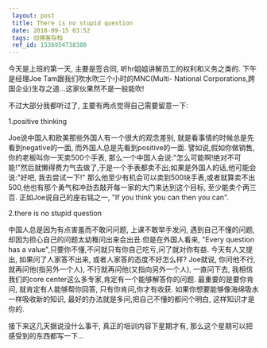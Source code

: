 ```yaml
---
 layout: post
 title: There is no stupid question
 date: 2018-09-15 03:52
 tags: 旧博客存档
 ref_id: 1536954738380
---
```

今天是上班的第一天, 主要是签合同, 听hr姐姐讲解员工的权利和义务之类的. 下午是经理Joe Tam跟我们吹水吹三个小时的MNC(Multi-
National Corporations,跨国企业)生存之道...这家伙果然不是一般能吹!



不过大部分我都听过了, 主要有两点觉得自己需要留意一下:

1.positive thinking

Joe说中国人和欧美那些外国人有一个很大的观念差别, 就是看事情的时候总是先看到negative的一面, 而外国人总是先看到positive的一面.
譬如说,假如你做销售, 你的老板叫你一天卖500个手表,
那么一个中国人会说:"怎么可能啊!绝对不可能!"然后就懒得费力气去做了,于是一个手表都卖不出;如果是外国人的话,他可能会说:"好吧, 我去尝试一下!"
那么他至少有机会可以卖到500块手表,或者就算卖不出500,他也有那个勇气和冲劲去敲开每一家的大门来达到这个目标, 至少能卖个两三百.
正如Joe说自己的座右铭之一, "If you think you can then you can".



2.there is no stupid question

中国人总是因为有点害羞而不敢问问题, 上课不敢举手发问, 遇到自己不懂的问题,却因为担心自己的问题太幼稚问出来会出丑.但是在外国人看来, "Every
question has a value",只要你不懂,不问就只有你自己吃亏,问了就对你有益. 今天有人又提出, 如果问了人家答不出来,
或者人家答的态度不好怎么样? Joe就说, 你问他不行,就再问他(指另外一个人), 不行就再问他(又指向另外一个人), 一直问下去, 我相信我们的core
center这么多专家,肯定有一个能够解答你的问题. 最重要的是要你肯问, 就肯定有人能够帮你回答, 只有你肯问,你才有收获.
如果你想要能够像海绵吸水一样吸收新的知识, 最好的办法就是多问,把自己不懂的都问个明白, 这样知识才是你的.



接下来这几天据说没什么事干, 真正的培训内容下星期才有, 那么这个星期可以把感受到的东西都写一下...

